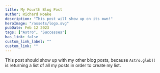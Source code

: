 ```yaml
---
title: My Fourth Blog Post
author: Richard Noake
description: "This post will show up on its own!"
heroImage: "/assets/logo.svg"
pubDate: Feb 12 2023
tags: ["Astro", "Successes"]
has_link: false
custom_link_label: ""
custom_link: ""
---
```


This post should show up with my other blog posts, because `Astro.glob()` is returning a list of all my posts in order to create my list.
